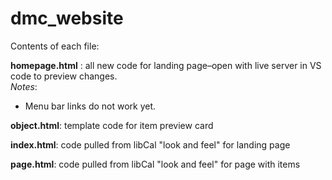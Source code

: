 # dmc_website

Contents of each file:

**homepage.html** : all new code for landing page–open with live server in VS code to preview changes.\
*Notes*:
- Menu bar links do not work yet.

**object.html**: template code for item preview card

**index.html**: code pulled from libCal "look and feel" for landing page

**page.html**: code pulled from libCal "look and feel" for page with items
